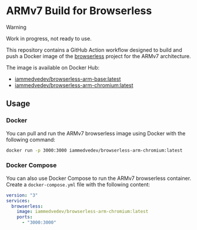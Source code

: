 # ARMv7 Build for Browserless

> [!WARNING]
> Work in progress, not ready to use.

This repository contains a GitHub Action workflow designed to build and push
a Docker image of the [browserless](https://github.com/browserless/browserless)
project for the ARMv7 architecture.

The image is available on Docker Hub:

- [iammedvedev/browserless-arm-base:latest](https://hub.docker.com/r/iammedvedev/browserless-arm-base)
- [iammedvedev/browserless-arm-chromium:latest](https://hub.docker.com/r/iammedvedev/browserless-arm-chromium)

## Usage

### Docker

You can pull and run the ARMv7 browserless image using Docker with the following command:

```sh
docker run -p 3000:3000 iammedvedev/browserless-arm-chromium:latest
```

### Docker Compose

You can also use Docker Compose to run the ARMv7 browserless container.
Create a `docker-compose.yml` file with the following content:

```yml
version: "3"
services:
  browserless:
    image: iammedvedev/browserless-arm-chromium:latest
    ports:
      - "3000:3000"
```
